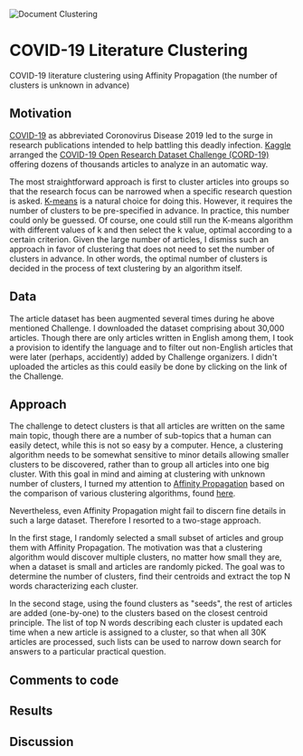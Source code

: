 <meta name='keywords' content='Text clustering, Affinity Propagations, TF-IDF'>
  
![Document Clustering](https://media3.picsearch.com/is?DcTQdjuy5bQhzMPUL1d85olnj0YkiW0oZz_Y739XI2U&height=284)

# COVID-19 Literature Clustering
COVID-19 literature clustering using Affinity Propagation (the number of clusters is unknown in advance)

## Motivation
[COVID-19](https://en.wikipedia.org/wiki/Coronavirus_disease_2019) as abbreviated Coronovirus Disease 2019 led to the surge in research publications intended to help battling this deadly infection. [Kaggle](https://www.kaggle.com) arranged the [COVID-19 Open Research Dataset Challenge (CORD-19)](https://www.kaggle.com/allen-institute-for-ai/CORD-19-research-challenge/) offering dozens of thousands articles to analyze in an automatic way.

The most straightforward approach is first to cluster articles into groups so that the research focus can be narrowed when a specific research question is asked. [K-means](https://en.wikipedia.org/wiki/K-means_clustering) is a natural choice for doing this. However, it requires the number of clusters to be pre-specified in advance. In practice, this number could only be guessed. Of course, one could still run the K-means algorithm with different values of k and then select the k value, optimal according to a certain criterion. Given the large number of articles, I dismiss such an approach in favor of clustering that does not need to set the number of clusters in advance. In other words, the optimal number of clusters is decided in the process of text clustering by an algorithm itself.

## Data
The article dataset has been augmented several times during he above mentioned Challenge. I downloaded the dataset comprising about 30,000 articles. Though there are only articles written in English among them, I took a provision to identify the language and to filter out non-English articles that were later (perhaps, accidently) added by Challenge organizers. I didn't uploaded the articles as this could easily be done by clicking on the link of the Challenge.

## Approach
The challenge to detect clusters is that all articles are written on the same main topic, though there are a number of sub-topics that a human can easily detect, while this is not so easy by a computer. Hence, a clustering algorithm needs to be somewhat sensitive to minor details allowing smaller clusters to be discovered, rather than to group all articles into one big cluster. With this goal in mind and aiming at clustering with unknown number of clusters, I turned my attention to [Affinity Propagation](https://en.wikipedia.org/wiki/Affinity_propagation) based on the comparison of various clustering algorithms, found [here](https://scikit-learn.org/stable/auto_examples/cluster/plot_cluster_comparison.html#sphx-glr-auto-examples-cluster-plot-cluster-comparison-py).

Nevertheless, even Affinity Propagation might fail to discern fine details in such a large dataset. Therefore I resorted to a two-stage approach. 

In the first stage, I randomly selected a small subset of articles and group them with Affinity Propagation. The motivation was that a clustering algorithm would discover multiple clusters, no matter how small they are, when a dataset is small and articles are randomly picked. The goal was to determine the number of clusters, find their centroids and extract the top N words characterizing each cluster.

In the second stage, using the found clusters as "seeds", the rest of articles are added (one-by-one) to the clusters based on the closest centroid principle. The list of top N words describing each cluster is updated each time when a new article is assigned to a cluster, so that when all 30K articles are processed, such lists can be used to narrow down search for answers to a particular practical question.

## Comments to code

## Results

## Discussion
